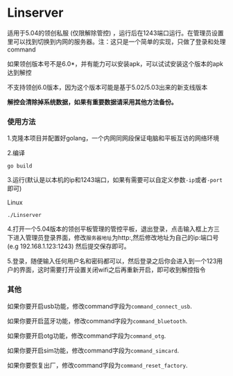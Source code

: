 # Linserver

适用于5.04的领创私服 (仅限解除管控) ，运行后在1243端口运行。在管理员设置里可以找到切换到内网的服务器。注：这只是一个简单的实现，只做了登录和处理command

如果领创版本号不是6.0*，并有能力可以安装apk，可以试试安装这个版本的apk达到解控

不支持领创6.0版本，因为这个版本可能是基于5.02/5.03出来的新支线版本

**解控会清除掉系统数据，如果有重要数据请采用其他方法备份。**

### 使用方法

1.克隆本项目并配置好golang，一个内网同网段保证电脑和平板互访的网络环境

2.编译

```
go build
```

3.运行(默认是以本机的ip和1243端口，如果有需要可以自定义参数`-ip`或者`-port`即可)

Linux
```
./Linserver 
```

4.打开一个5.04版本的领创平板管理的管控平板，退出登录，点击输入框上方三下进入管理员登录界面，修改`服务器地址`为http:,然后修改地址为自己的ip:端口号(e.g 192.168.1.123:1243) 然后提交保存即可。

5.登录，随便输入任何用户名和密码都可以，然后登录之后你会进入到一个123用户的界面，这时需要打开设置关闭wifi之后再重新开启，即可收到解控指令

### 其他

如果你要开启usb功能，修改command字段为`command_connect_usb`.

如果你要开启蓝牙功能，修改command字段为`command_bluetooth`.

如果你要开启otg功能，修改command字段为`command_otg`.

如果你要开启sim功能，修改command字段为`command_simcard`.

如果你要恢复出厂，修改command字段为`command_reset_factory`.

